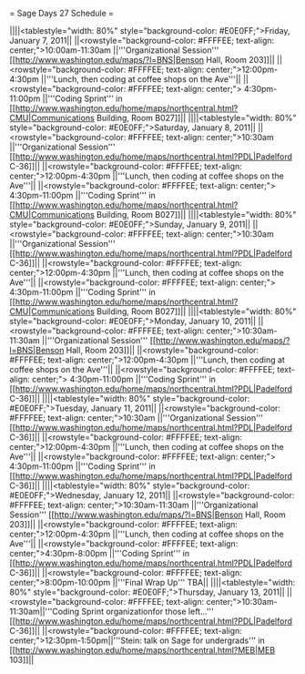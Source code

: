 = Sage Days 27 Schedule =


||||<tablestyle="width: 80%" style="background-color: #E0E0FF;">Friday, January 7, 2011||
||<rowstyle="background-color: #FFFFEE; text-align: center;">10:00am-11:30am  ||'''Organizational Session''' [[http://www.washington.edu/maps/?l=BNS|Benson Hall, Room 203]]||
||<rowstyle="background-color: #FFFFEE; text-align: center;">12:00pm-4:30pm  ||'''Lunch, then coding at coffee shops on the Ave'''||
||<rowstyle="background-color: #FFFFEE; text-align: center;"> 4:30pm-11:00pm  ||'''Coding Sprint''' in  [[http://www.washington.edu/home/maps/northcentral.html?CMU|Communications Building, Room B027]]||
||||<tablestyle="width: 80%" style="background-color: #E0E0FF;">Saturday, January 8, 2011||
||<rowstyle="background-color: #FFFFEE; text-align: center;">10:30am  ||'''Organizational Session''' [[http://www.washington.edu/home/maps/northcentral.html?PDL|Padelford C-36]]||
||<rowstyle="background-color: #FFFFEE; text-align: center;">12:00pm-4:30pm  ||'''Lunch, then coding at coffee shops on the Ave'''||
||<rowstyle="background-color: #FFFFEE; text-align: center;"> 4:30pm-11:00pm  ||'''Coding Sprint''' in  [[http://www.washington.edu/home/maps/northcentral.html?CMU|Communications Building, Room B027]]||
||||<tablestyle="width: 80%" style="background-color: #E0E0FF;">Sunday, January 9, 2011||
||<rowstyle="background-color: #FFFFEE; text-align: center;">10:30am  ||'''Organizational Session''' [[http://www.washington.edu/home/maps/northcentral.html?PDL|Padelford C-36]]||
||<rowstyle="background-color: #FFFFEE; text-align: center;">12:00pm-4:30pm  ||'''Lunch, then coding at coffee shops on the Ave'''||
||<rowstyle="background-color: #FFFFEE; text-align: center;"> 4:30pm-11:00pm  ||'''Coding Sprint''' in  [[http://www.washington.edu/home/maps/northcentral.html?CMU|Communications Building, Room B027]]||
||||<tablestyle="width: 80%" style="background-color: #E0E0FF;">Monday, January 10, 2011||
||<rowstyle="background-color: #FFFFEE; text-align: center;">10:30am-11:30am  ||'''Organizational Session''' [[http://www.washington.edu/maps/?l=BNS|Benson Hall, Room 203]]||
||<rowstyle="background-color: #FFFFEE; text-align: center;">12:00pm-4:30pm  ||'''Lunch, then coding at coffee shops on the Ave'''||
||<rowstyle="background-color: #FFFFEE; text-align: center;"> 4:30pm-11:00pm  ||'''Coding Sprint''' in [[http://www.washington.edu/home/maps/northcentral.html?PDL|Padelford C-36]]||
||||<tablestyle="width: 80%" style="background-color: #E0E0FF;">Tuesday, January 11, 2011||
||<rowstyle="background-color: #FFFFEE; text-align: center;">10:30am  ||'''Organizational Session''' [[http://www.washington.edu/home/maps/northcentral.html?PDL|Padelford C-36]]||
||<rowstyle="background-color: #FFFFEE; text-align: center;">12:00pm-4:30pm  ||'''Lunch, then coding at coffee shops on the Ave'''||
||<rowstyle="background-color: #FFFFEE; text-align: center;"> 4:30pm-11:00pm  ||'''Coding Sprint''' in [[http://www.washington.edu/home/maps/northcentral.html?PDL|Padelford C-36]]||
||||<tablestyle="width: 80%" style="background-color: #E0E0FF;">Wednesday, January 12, 2011||
||<rowstyle="background-color: #FFFFEE; text-align: center;">10:30am-11:30am  ||'''Organizational Session''' [[http://www.washington.edu/maps/?l=BNS|Benson Hall, Room 203]]||
||<rowstyle="background-color: #FFFFEE; text-align: center;">12:00pm-4:30pm  ||'''Lunch, then coding at coffee shops on the Ave'''||
||<rowstyle="background-color: #FFFFEE; text-align: center;">4:30pm-8:00pm  ||'''Coding Sprint''' in [[http://www.washington.edu/home/maps/northcentral.html?PDL|Padelford C-36]]||
||<rowstyle="background-color: #FFFFEE; text-align: center;">8:00pm-10:00pm  ||'''Final Wrap Up''' TBA||
||||<tablestyle="width: 80%" style="background-color: #E0E0FF;">Thursday, January 13, 2011||
||<rowstyle="background-color: #FFFFEE; text-align: center;">10:30am-11:30am||'''Coding Sprint organizationfor those left...''' [[http://www.washington.edu/home/maps/northcentral.html?PDL|Padelford C-36]]||
||<rowstyle="background-color: #FFFFEE; text-align: center;">12:30pm-1:50pm||'''Stein: talk on Sage for undergrads''' in [[http://www.washington.edu/home/maps/northcentral.html?MEB|MEB 103]]||
